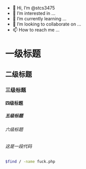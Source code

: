 - 👋 Hi, I’m @stcs3475
- 👀 I’m interested in ...
- 🌱 I’m currently learning ...
- 💞️ I’m looking to collaborate on ...
- 📫 How to reach me ...

<!---
stcs3475/stcs3475 is a ✨ special ✨ repository because its `README.md` (this file) appears on your GitHub profile.
You can click the Preview link to take a look at your changes.
--->
# 一级标题
## 二级标题
### 三级标题
#### 四级标题
##### 五级标题
###### 六级标题
###### 这是一段代码
```bash
$find / -name fuck.php
```
